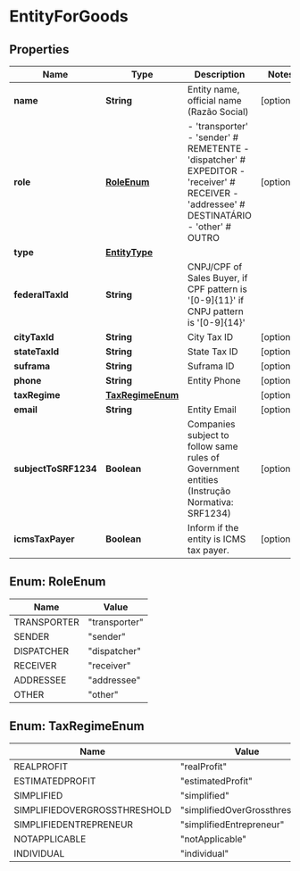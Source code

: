 
# EntityForGoods

## Properties
Name | Type | Description | Notes
------------ | ------------- | ------------- | -------------
**name** | **String** | Entity name, official name (Razão Social) |  [optional]
**role** | [**RoleEnum**](#RoleEnum) | - &#39;transporter&#39; - &#39;sender&#39; # REMETENTE - &#39;dispatcher&#39; # EXPEDITOR - &#39;receiver&#39; # RECEIVER - &#39;addressee&#39; # DESTINATÁRIO - &#39;other&#39; # OUTRO  |  [optional]
**type** | [**EntityType**](EntityType.md) |  | 
**federalTaxId** | **String** | CNPJ/CPF of Sales Buyer, if CPF pattern is &#39;[0-9]{11}&#39; if CNPJ pattern is &#39;[0-9]{14}&#39; | 
**cityTaxId** | **String** | City Tax ID |  [optional]
**stateTaxId** | **String** | State Tax ID |  [optional]
**suframa** | **String** | Suframa ID |  [optional]
**phone** | **String** | Entity Phone |  [optional]
**taxRegime** | [**TaxRegimeEnum**](#TaxRegimeEnum) |  |  [optional]
**email** | **String** | Entity Email |  [optional]
**subjectToSRF1234** | **Boolean** | Companies subject to follow same rules of Government entities (Instrução Normativa: SRF1234) |  [optional]
**icmsTaxPayer** | **Boolean** | Inform if the entity is ICMS tax payer. |  [optional]


<a name="RoleEnum"></a>
## Enum: RoleEnum
Name | Value
---- | -----
TRANSPORTER | &quot;transporter&quot;
SENDER | &quot;sender&quot;
DISPATCHER | &quot;dispatcher&quot;
RECEIVER | &quot;receiver&quot;
ADDRESSEE | &quot;addressee&quot;
OTHER | &quot;other&quot;


<a name="TaxRegimeEnum"></a>
## Enum: TaxRegimeEnum
Name | Value
---- | -----
REALPROFIT | &quot;realProfit&quot;
ESTIMATEDPROFIT | &quot;estimatedProfit&quot;
SIMPLIFIED | &quot;simplified&quot;
SIMPLIFIEDOVERGROSSTHRESHOLD | &quot;simplifiedOverGrossthreshold&quot;
SIMPLIFIEDENTREPRENEUR | &quot;simplifiedEntrepreneur&quot;
NOTAPPLICABLE | &quot;notApplicable&quot;
INDIVIDUAL | &quot;individual&quot;



